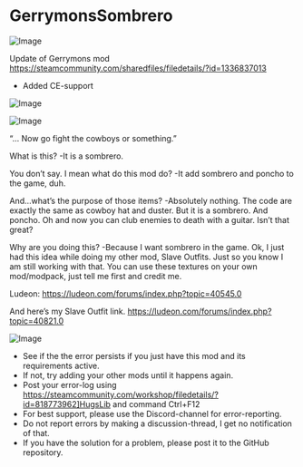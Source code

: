 # GerrymonsSombrero

![Image](https://i.imgur.com/buuPQel.png)

Update of Gerrymons mod
https://steamcommunity.com/sharedfiles/filedetails/?id=1336837013

- Added CE-support

![Image](https://i.imgur.com/pufA0kM.png)

	
![Image](https://i.imgur.com/Z4GOv8H.png)

“... Now go fight the cowboys or something.”

What is this?
-It is a sombrero.

You don’t say. I mean what do this mod do?
-It add sombrero and poncho to the game, duh. 

And...what’s the purpose of those items?
-Absolutely nothing. The code are exactly the same as cowboy hat and duster. But it is a sombrero. And poncho. Oh and now you can club enemies to death with a guitar. Isn’t that great?

Why are you doing this?
-Because I want sombrero in the game. Ok, I just had this idea while doing my other mod, Slave Outfits. Just so you know I am still working with that. You can use these textures on your own mod/modpack, just tell me first and credit me.


Ludeon:
https://ludeon.com/forums/index.php?topic=40545.0

And here’s my Slave Outfit link.
https://ludeon.com/forums/index.php?topic=40821.0

![Image](https://i.imgur.com/PwoNOj4.png)



-  See if the the error persists if you just have this mod and its requirements active.
-  If not, try adding your other mods until it happens again.
-  Post your error-log using https://steamcommunity.com/workshop/filedetails/?id=818773962]HugsLib and command Ctrl+F12
-  For best support, please use the Discord-channel for error-reporting.
-  Do not report errors by making a discussion-thread, I get no notification of that.
-  If you have the solution for a problem, please post it to the GitHub repository.




